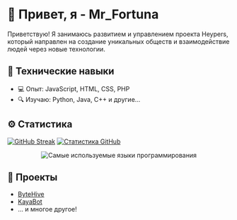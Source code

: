 <!-- locales/ru.md -->

# 👋 Привет, я - Mr_Fortuna

Приветствую! Я занимаюсь развитием и управлением проекта Heypers, который направлен на создание уникальных обществ и взаимодействие людей через новые технологии.

## 🧠 Технические навыки

- 💻 Опыт: JavaScript, HTML, CSS, PHP
- 🔍 Изучаю: Python, Java, C++ и другие...

## ⚙️ Статистика

[![GitHub Streak](https://streak-stats.demolab.com/?user=mrf0rtuna4&theme=dark&mode=weekly&currStreakNum=2FD3EB&fire=pink&sideLabels=F00&date_format=[Y.]n.j)](https://git.io/streak-stats)
[![Статистика GitHub](https://github-readme-stats.vercel.app/api?username=mrf0rtuna4&show_icons=true&theme=dark)](https://github.com/anuraghazra/github-readme-stats)
<div align="center">
  <img src="https://github-readme-stats.vercel.app/api/top-langs/?username=mrf0rtuna4&layout=compact&theme=dark" alt="Самые используемые языки программирования" />
</div>

## 🚀 Проекты

- [ByteHive](https://github.com/ByteHive-Dev)
- [KayaBot](https://github.com/mrf0rtuna4/KayaBot)
- ... и многое другое!
